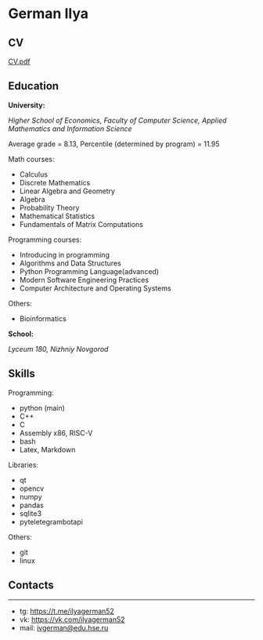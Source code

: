 # German Ilya

## CV

[CV.pdf](CV.pdf)

## Education
__University:__

_Higher School of Economics,_
_Faculty of Computer Science, Applied Mathematics and Information Science_

Average grade = 8.13, Percentile (determined by program) = 11.95

Math courses:
- Calculus
- Discrete Mathematics
- Linear Algebra and Geometry
- Algebra
- Probability Theory
- Mathematical Statistics
- Fundamentals of Matrix Computations

Programming courses:
- Introducing in programming
- Algorithms and Data Structures
- Python Programming Language(advanced)
- Modern Software Engineering Practices
- Computer Architecture and Operating Systems

Others:
- Bioinformatics

__School:__

_Lyceum 180, Nizhniy Novgorod_


## Skills

Programming:
- python (main)
- C++
- C
- Assembly x86, RISC-V
- bash
- Latex, Markdown

Libraries:
- qt
- opencv
- numpy
- pandas
- sqlite3
- pyteletegrambotapi

Others:
- git
- linux
## Contacts

---

- tg: https://t.me/ilyagerman52
- vk: https://vk.com/ilyagerman52
- mail: ivgerman@edu.hse.ru
